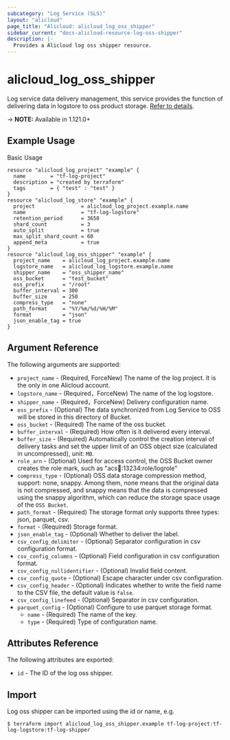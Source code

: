 ```yaml
---
subcategory: "Log Service (SLS)"
layout: "alicloud"
page_title: "Alicloud: alicloud_log_oss_shipper"
sidebar_current: "docs-alicloud-resource-log-oss-shipper"
description: |-
  Provides a Alicloud log oss shipper resource.
---
```


# alicloud\_log\_oss\_shipper
Log service data delivery management, this service provides the function of delivering data in logstore to oss product storage.
[Refer to details](https://www.alibabacloud.com/help/en/doc-detail/43724.htm).

-> **NOTE:** Available in 1.121.0+

## Example Usage

Basic Usage

```
resource "alicloud_log_project" "example" {
  name        = "tf-log-project"
  description = "created by terraform"
  tags        = { "test" : "test" }
}
resource "alicloud_log_store" "example" {
  project               = alicloud_log_project.example.name
  name                  = "tf-log-logstore"
  retention_period      = 3650
  shard_count           = 3
  auto_split            = true
  max_split_shard_count = 60
  append_meta           = true
}
resource "alicloud_log_oss_shipper" "example" {
  project_name    = alicloud_log_project.example.name
  logstore_name   = alicloud_log_logstore.example.name
  shipper_name    = "oss_shipper_name"
  oss_bucket      = "test_bucket"
  oss_prefix      = "/root"
  buffer_interval = 300
  buffer_size     = 250
  compress_type   = "none"
  path_format     = "%Y/%m/%d/%H/%M"
  format          = "json"
  json_enable_tag = true
}
```

## Argument Reference

The following arguments are supported:

* `project_name` - (Required, ForceNew) The name of the log project. It is the only in one Alicloud account.
* `logstore_name` - (Required，ForceNew) The name of the log logstore.
* `shipper_name` - (Required，ForceNew) Delivery configuration name.
* `oss_prefix` - (Optional) The data synchronized from Log Service to OSS will be stored in this directory of Bucket.
* `oss_bucket` - (Required) The name of the oss bucket.
* `buffer_interval` - (Required) How often is it delivered every interval.
* `buffer_size` - (Required) Automatically control the creation interval of delivery tasks and set the upper limit of an OSS object size (calculated in uncompressed), unit: `MB`.
* `role_arn` - (Optional) Used for access control, the OSS Bucket owner creates the role mark, such as "acs:ram::13234:role/logrole"
* `compress_type` - (Optional) OSS data storage compression method, support: none, snappy. Among them, none means that the original data is not compressed, and snappy means that the data is compressed using the snappy algorithm, which can reduce the storage space usage of the `OSS Bucket`.
* `path_format` - (Required) The storage format only supports three types: json, parquet, csv.
* `format` - (Required) Storage format.
* `json_enable_tag` - (Optional) Whether to deliver the label.
* `csv_config_delimiter` - (Optional) Separator configuration in csv configuration format.
* `csv_config_columns` - (Optional) Field configuration in csv configuration format.
* `csv_config_nullidentifier` - (Optional) Invalid field content.
* `csv_config_quote` - (Optional) Escape character under csv configuration.
* `csv_config_header` - (Optional) Indicates whether to write the field name to the CSV file, the default value is `false`.
* `csv_config_linefeed` - (Optional) Separator in csv configuration.
* `parquet_config` - (Optional) Configure to use parquet storage format.
    * `name` - (Required) The name of the key.
    * `type` - (Required) Type of configuration name.

## Attributes Reference

The following attributes are exported:

* `id` - The ID of the log oss shipper.

## Import

Log oss shipper can be imported using the id or name, e.g.

```
$ terraform import alicloud_log_oss_shipper.example tf-log-project:tf-log-logstore:tf-log-shipper
```